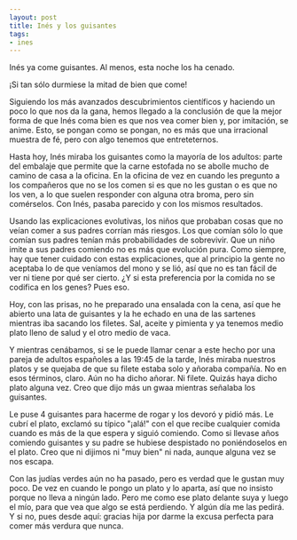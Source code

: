 ```yaml
---
layout: post
title: Inés y los guisantes
tags:
- ines
---
```

Inés ya come guisantes. Al menos, esta noche los ha cenado.

¡Si tan sólo durmiese la mitad de bien que come!

Siguiendo los más avanzados descubrimientos científicos y haciendo un poco lo que nos da la gana, hemos llegado a la conclusión de que la mejor forma de que Inés coma bien es que nos vea comer bien y, por imitación, se anime. Esto, se pongan como se pongan, no es más que una irracional muestra de fé, pero con algo tenemos que entreteternos.

Hasta hoy, Inés miraba los guisantes como la mayoría de los adultos: parte del embalaje que permite que la carne estofada no se abolle mucho de camino de casa a la oficina. En la oficina de vez en cuando les pregunto a los compañeros que no se los comen si es que no les gustan o es que no los ven, a lo que suelen responder con alguna otra broma, pero sin comérselos. Con Inés, pasaba parecido y con los mismos resultados.

Usando las explicaciones evolutivas, los niños que probaban cosas que no veían comer a sus padres corrían más riesgos. Los que comían sólo lo que comían sus padres tenían más probabilidades de sobrevivir. Que un niño imite a sus padres comiendo no es más que evolución pura. Como siempre, hay que tener cuidado con estas explicaciones, que al principio la gente no aceptaba lo de que veníamos del mono y se lió, así que no es tan fácil de ver ni tiene por qué ser cierto. ¿Y si esta preferencia por la comida no se codifica en los genes? Pues eso.

Hoy, con las prisas, no he preparado una ensalada con la cena, así que he abierto una lata de guisantes y la he echado en una de las sartenes mientras iba sacando los filetes. Sal, aceite y pimienta y ya tenemos medio plato lleno de salud y el otro medio de vaca.

Y mientras cenábamos, si se le puede llamar cenar a este hecho por una pareja de adultos españoles a las 19:45 de la tarde, Inés miraba nuestros platos y se quejaba de que su filete estaba solo y añoraba compañía. No en esos términos, claro. Aún no ha dicho añorar. Ni filete. Quizás haya dicho plato alguna vez. Creo que dijo más un gwaa mientras señalaba los guisantes.

Le puse 4 guisantes para hacerme de rogar y los devoró y pidió más. Le cubrí el plato, exclamó su típico "¡alá!" con el que recibe cualquier comida cuando es más de la que espera y siguió comiendo. Como si llevase años comiendo guisantes y su padre se hubiese despistado no poniéndoselos en el plato. Creo que ni dijimos ni "muy bien" ni nada, aunque alguna vez se nos escapa.

Con las judías verdes aún no ha pasado, pero es verdad que le gustan muy poco. De vez en cuando le pongo un plato y lo aparta, así que no insisto porque no lleva a ningún lado. Pero me como ese plato delante suya y luego el mío, para que vea que algo se está perdiendo. Y algún día me las pedirá. Y si no, pues desde aquí: gracias hija por darme la excusa perfecta para comer más verdura que nunca.


